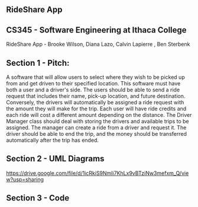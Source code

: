 ## RideShare App
## CS345 - Software Engineering at Ithaca College
RideShare App - Brooke Wilson,  Diana Lazo, Calvin Lapierre , Ben Sterbenk

## Section 1 - Pitch:
A software that will allow users to select where they wish to be picked up from and get driven to their specified location. This software must have both a user and a driver's side. The users should be able to send a ride request that includes their name, pick-up location, and future destination. Conversely, the drivers will automatically be assigned a ride request with the amount they will make for the trip. Each user will have ride credits and each ride will cost a different amount depending on the distance. The Driver Manager class should deal with storing the drivers and available trips to be assigned. The manager can create a ride from a driver and request it. The driver should be able to end the trip, and the money should be transferred automatically after the trip has ended.


## Section 2 - UML Diagrams
https://drive.google.com/file/d/1icRkiS9NmIi7KhLx9vBTziNw3mefxm_Q/view?usp=sharing

## Section 3 - Code 
